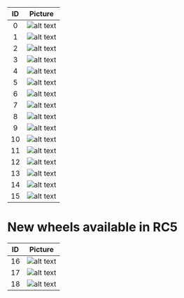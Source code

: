 | ID | Picture |
|:-------:|:----------:|
| 0 | ![alt text](wheels/0.png) |
| 1 | ![alt text](wheels/1.png) |
| 2 | ![alt text](wheels/2.png) |
| 3 | ![alt text](wheels/3.png) |
| 4 | ![alt text](wheels/4.png) |
| 5 | ![alt text](wheels/5.png) |
| 6 | ![alt text](wheels/6.png) |
| 7 | ![alt text](wheels/7.png) |
| 8 | ![alt text](wheels/8.png) |
| 9 | ![alt text](wheels/9.png) |
| 10 | ![alt text](wheels/10.png) |
| 11 | ![alt text](wheels/11.png) |
| 12 | ![alt text](wheels/12.png) |
| 13 | ![alt text](wheels/13.png) |
| 14 | ![alt text](wheels/14.png) |
| 15 | ![alt text](wheels/15.png) |

# New wheels available in RC5
| ID | Picture |
|:-------:|:----------:|
| 16 | ![alt text](wheels/16.png) |
| 17 | ![alt text](wheels/17.png) |
| 18 | ![alt text](wheels/18.png) |